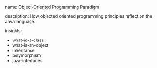 name: Object-Oriented Programming Paradigm

description: How objected oriented programming principles reflect on the Java language.

insights:

- what-is-a-class
- what-is-an-object
- inheritance
- polymorphism
- java-interfaces
